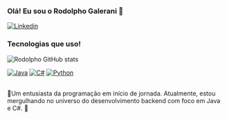 
### Olá! Eu sou o Rodolpho Galerani 👋 

[![Linkedin](https://img.shields.io/badge/LinkedIn-0077B5?style=for-the-badge&logo=linkedin&logoColor=white)](https://www.linkedin.com/in/rodolpho-galerani-6b865a195/)


### Tecnologias que uso!

![Rodolpho GitHub stats](https://github-readme-stats.vercel.app/api?username=Rooh0007&hide=contribs,prs)

[![Java](https://img.shields.io/badge/Java-ED8B00?style=for-the-badge&logo=openjdk&logoColor=white)]()
[![C#](https://img.shields.io/badge/C%23-239120?style=for-the-badge&logo=c-sharp&logoColor=white)]()
[![Python](https://img.shields.io/badge/Python-3776AB?style=for-the-badge&logo=python&logoColor=white)]()

<br/>
👋Um entusiasta da programação em início de jornada. Atualmente, estou mergulhando no universo do desenvolvimento backend com foco em Java e C#. 🚀
